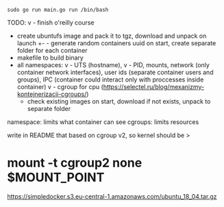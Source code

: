 `sudo go run main.go run /bin/bash`

TODO:
v - finish o'reilly course
- create ubuntufs image and pack it to tgz, download and unpack on launch
+- - generate random containers uuid on start, create separate folder for each container
- makefile to build binary
- all namespaces:
  v - UTS (hostname),
  v - PID,
  mounts,
  network (only container network interfaces),
  user ids (separate container users and groups),
  IPC (container could interact only with proccesses inside container)
v - cgroup for cpu (https://selectel.ru/blog/mexanizmy-kontejnerizacii-cgroups/)
  - check existing images on start, download if not exists, unpack to separate folder

namespace: limits what container can see
cgroups: limits resources

write in README that based on cgroup v2, so kernel should be >

# mount -t cgroup2 none $MOUNT_POINT

https://simpledocker.s3.eu-central-1.amazonaws.com/ubuntu_18_04.tar.gz
